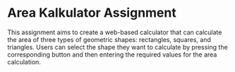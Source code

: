 # Area Kalkulator Assignment
This assignment aims to create a web-based calculator that can calculate the area of three types of geometric shapes: rectangles, squares, and triangles. Users can select the shape they want to calculate by pressing the corresponding button and then entering the required values for the area calculation.
